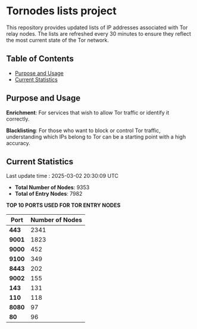 # Tornodes lists project

This repository provides updated lists of IP addresses associated with Tor relay nodes. The lists are refreshed every 30 minutes to ensure they reflect the most current state of the Tor network.

## Table of Contents

- [Purpose and Usage](#purpose-and-usage)
- [Current Statistics](#current-statistics)


## Purpose and Usage

**Enrichment**: For services that wish to allow Tor traffic or identify it correctly.

**Blacklisting**: For those who want to block or control Tor traffic, understanding which IPs belong to Tor can be a starting point with a high accuracy.

## Current Statistics

Last update time : 2025-03-02 20:30:09 UTC

- **Total Number of Nodes**: 9353
- **Total of Entry Nodes**: 7982

**TOP 10 PORTS USED FOR TOR ENTRY NODES**

| **Port** | **Number of Nodes** |
|------|-----------------|
| **443**   | 2341  |
| **9001**   | 1823  |
| **9000**   | 452  |
| **9100**   | 349  |
| **8443**   | 202  |
| **9002**   | 155  |
| **143**   | 131  |
| **110**   | 118  |
| **8080**   | 97  |
| **80**   | 96  |

